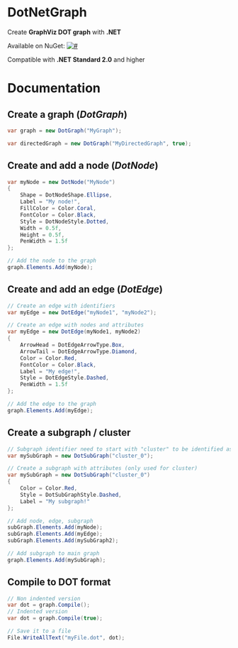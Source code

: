 # DotNetGraph

Create **GraphViz DOT graph** with **.NET**

Available on NuGet: [![#](https://img.shields.io/nuget/v/DotNetGraph.svg)](https://www.nuget.org/packages/DotNetGraph/)

Compatible with **.NET Standard 2.0** and higher

# Documentation

## Create a graph (*DotGraph*)

```csharp
var graph = new DotGraph("MyGraph");

var directedGraph = new DotGraph("MyDirectedGraph", true);
```

## Create and add a node (*DotNode*)

```csharp
var myNode = new DotNode("MyNode")
{
    Shape = DotNodeShape.Ellipse,
    Label = "My node!",
    FillColor = Color.Coral,
    FontColor = Color.Black,
    Style = DotNodeStyle.Dotted,
    Width = 0.5f,
    Height = 0.5f,
    PenWidth = 1.5f
};

// Add the node to the graph
graph.Elements.Add(myNode);
```

## Create and add an edge (*DotEdge*)

```csharp
// Create an edge with identifiers
var myEdge = new DotEdge("myNode1", "myNode2");

// Create an edge with nodes and attributes
var myEdge = new DotEdge(myNode1, myNode2)
{
    ArrowHead = DotEdgeArrowType.Box,
    ArrowTail = DotEdgeArrowType.Diamond,
    Color = Color.Red,
    FontColor = Color.Black,
    Label = "My edge!",
    Style = DotEdgeStyle.Dashed,
    PenWidth = 1.5f
};

// Add the edge to the graph
graph.Elements.Add(myEdge);
```

## Create a subgraph / cluster

```csharp
// Subgraph identifier need to start with "cluster" to be identified as a cluster
var mySubGraph = new DotSubGraph("cluster_0");

// Create a subgraph with attributes (only used for cluster)
var mySubGraph = new DotSubGraph("cluster_0")
{
    Color = Color.Red,
    Style = DotSubGraphStyle.Dashed,
    Label = "My subgraph!"
};

// Add node, edge, subgraph
subGraph.Elements.Add(myNode);
subGraph.Elements.Add(myEdge);
subGraph.Elements.Add(mySubGraph2);

// Add subgraph to main graph
graph.Elements.Add(mySubGraph);
```

## Compile to DOT format

```csharp
// Non indented version
var dot = graph.Compile();
// Indented version
var dot = graph.Compile(true);

// Save it to a file
File.WriteAllText("myFile.dot", dot);
```